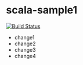 # scala-sample1

[![Build Status](http://210.59.180.249:8847/api/badges/grandsys/scala-sample1/status.svg)](http://210.59.180.249:8847/grandsys/scala-sample1)

- change1
- change2
- change3
- change4

